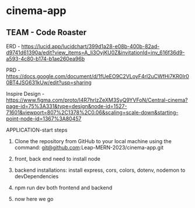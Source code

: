 # cinema-app

## TEAM - Code Roaster

ERD - https://lucid.app/lucidchart/399d1a28-e08b-400b-82ad-d9741d61390a/edit?view_items=A_Ii3OyjKU0Z&invitationId=inv_616f36d9-a593-4c80-b174-b1ae260ea96b

PRD - https://docs.google.com/document/d/1fUeEO9C2VLoyF4rl2uCWfHi7KR0Ir00BT4JSG631kUw/edit?usp=sharing

Inspire Design - https://www.figma.com/proto/I4R7hrlzZeXM3SyQ9YVFoN/Central-cinema?page-id=75%3A331&type=design&node-id=1527-71601&viewport=807%2C1378%2C0.06&scaling=scale-down&starting-point-node-id=1367%3A80457

APPLICATION-start steps

1.  Clone the repository from GitHub to your local machine using the command: git@github.com:Leap-MERN-2023/cinema-app.git

2.  front, back end need to install node

3.  backend installations: install express, cors, colors, dotenv, nodemon to devDependencies

4.  npm run dev both frontend and backend

5.  now here we go
